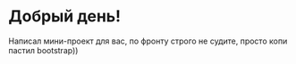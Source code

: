 # Добрый день!
Написал мини-проект для вас, по фронту строго не судите, просто копи пастил bootstrap))
